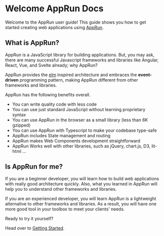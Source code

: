 # Welcome AppRun Docs

Welcome to the AppRun user guide! This guide shows you how to get started creating web applications using [AppRun](https://github.com/yysun/apprun).

## What is AppRun?

AppRun is a JavaScript library for building applications. But, you may ask, there are many successful Javascript frameworks and libraries like Angular, React, Vue, and Svelte already; why AppRun?

AppRun provides the [elm](https://guide.elm-lang.org/architecture) inspired architecture and embraces the **event-driven** programming pattern, making AppRun different from other frameworks and libraries.

AppRun has the following benefits overall.

* You can write quality code with less code
* You can use just standard JavaScript without learning proprietary syntax
* You can use AppRun in the browser as a small library (less than 6K gzipped)
* You can use AppRun with Typescript to make your codebase type-safe
* AppRun includes State management and routing
* AppRun makes Web Components development straightforward
* AppRun Works well with other libraries, such as jQuery, chart.js, D3, lit-html ...

## Is AppRun for me?

If you are a beginner developer, you will learn how to build web applications with really good architecture quickly. Also, what you learned in AppRun will help you to understand other frameworks and libraries.

If you are an experienced developer, you will learn AppRun is a lightweight alternative to other frameworks and libraries. As a result, you will have one more good tool in your toolbox to meet your clients' needs.


Ready to try it yourself?

Head over to [Getting Started](01-start).